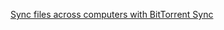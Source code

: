 ---
layout: post
wordpress_id: 1606
wordpress_url: http://noesbueno.com/archives/1606
date: '2013-04-30 09:44:01 -0500'
date_gmt: '2013-04-30 14:44:01 -0500'
body: |
  <p><a href="http://hints.macworld.com/article.php?story=20130429032708579">Sync files across computers with BitTorrent Sync</a></p>
---